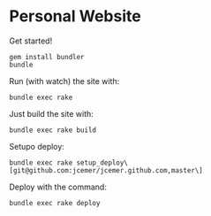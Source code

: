 Personal Website
================

Get started!

    gem install bundler
    bundle


Run (with watch) the site with:

    bundle exec rake


Just build the site with:

    bundle exec rake build


Setupo deploy:

    bundle exec rake setup_deploy\[git@github.com:jcemer/jcemer.github.com,master\]


Deploy with the command:

    bundle exec rake deploy
